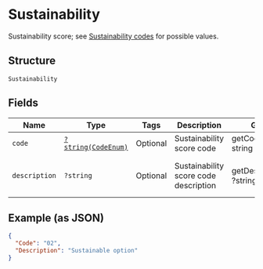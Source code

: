 
# Sustainability

Sustainability score; see [Sustainability codes](https://developer.postnl.nl/docs/#/http/reference-data/reference-codes/sustainability-codes) for possible values.

## Structure

`Sustainability`

## Fields

| Name | Type | Tags | Description | Getter | Setter |
|  --- | --- | --- | --- | --- | --- |
| `code` | [`?string(CodeEnum)`](../../doc/models/code-enum.md) | Optional | Sustainability score code | getCode(): ?string | setCode(?string code): void |
| `description` | `?string` | Optional | Sustainability score code description | getDescription(): ?string | setDescription(?string description): void |

## Example (as JSON)

```json
{
  "Code": "02",
  "Description": "Sustainable option"
}
```

